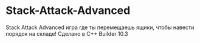 # Stack-Attack-Advanced
Stack Attack Advanced игра где ты перемещаешь ящики, чтобы навести порядок на складе!
Сделано в C++ Builder 10.3